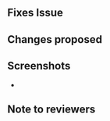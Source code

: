 <!-- If your PR fixes an open issue, use `Closes #999` to link your PR with the issue. #999 stands for the issue number you are fixing -->

## Fixes Issue

<!-- Remove this section if not applicable -->

<!-- Example: Closes #31 -->

## Changes proposed

<!-- List all the proposed changes in your PR -->

<!-- Mark all the applicable boxes. To mark the box as done follow the following conventions -->

<!--

[x] - Correct; marked as done

[X] - Correct; marked as done

[ ] - Not correct; marked as **not** done

-->


## Screenshots

-

## Note to reviewers

<!-- Add notes to reviewers if applicable -->
